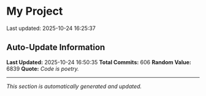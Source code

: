 # My Project


Last updated: 2025-10-24 16:25:37





































































































































































































































































































































































































































































































































































































































































































































































































































































































































































































































## Auto-Update Information

**Last Updated:** 2025-10-24 16:50:35
**Total Commits:** 606
**Random Value:** 6839
**Quote:** _Code is poetry._

---
_This section is automatically generated and updated._